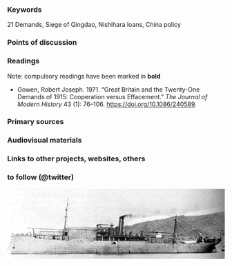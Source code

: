 ### Keywords
21 Demands, Siege of Qingdao, Nishihara loans, China policy

### Points of discussion


### Readings
Note: compulsory readings have been marked in **bold**

* Gowen, Robert Joseph. 1971. “Great Britain and the Twenty-One Demands of 1915: Cooperation versus Effacement.” *The Journal of Modern History* 43 (1): 76–106. https://doi.org/10.1086/240589.

### Primary sources


### Audiovisual materials


### Links to other projects, websites, others


### to follow (@twitter)

![Japanese Seaplane Carrier Wakamiya](images/Wakamiya.jpg)
